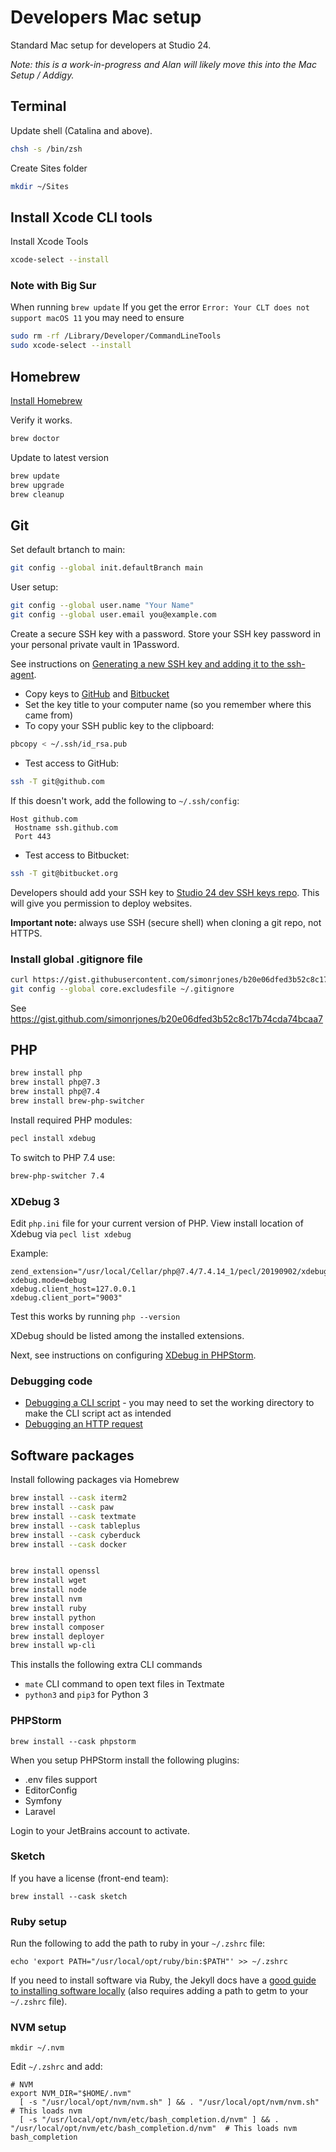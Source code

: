 # Developers Mac setup 

Standard Mac setup for developers at Studio 24.

_Note: this is a work-in-progress and Alan will likely move this into the Mac Setup / Addigy._

## Terminal

Update shell (Catalina and above).

```bash
chsh -s /bin/zsh
```

Create Sites folder

```bash
mkdir ~/Sites
```

## Install Xcode CLI tools

Install Xcode Tools

```bash
xcode-select --install
```

### Note with Big Sur

When running `brew update` If you get the error `Error: Your CLT does not support macOS 11` you may need to ensure 

```bash
sudo rm -rf /Library/Developer/CommandLineTools
sudo xcode-select --install
```

## Homebrew

[Install Homebrew](https://brew.sh)

Verify it works.

```bash
brew doctor
```

Update to latest version

```bash
brew update
brew upgrade
brew cleanup
```

## Git

Set default brtanch to main:

```bash
git config --global init.defaultBranch main
```

User setup: 

```bash
git config --global user.name "Your Name"
git config --global user.email you@example.com
```

Create a secure SSH key with a password. Store your SSH key password in your personal private vault in 1Password.

See instructions on [Generating a new SSH key and adding it to the ssh-agent](https://help.github.com/en/github/authenticating-to-github/generating-a-new-ssh-key-and-adding-it-to-the-ssh-agent).

* Copy keys to [GitHub](https://github.com/settings/keys) and [Bitbucket](https://bitbucket.org/account/ssh-keys/)
* Set the key title to your computer name (so you remember where this came from)
* To copy your SSH public key to the clipboard:

```bash
pbcopy < ~/.ssh/id_rsa.pub
```

* Test access to GitHub:

```bash
ssh -T git@github.com
```


If this doesn't work, add the following to `~/.ssh/config`:

```
Host github.com
 Hostname ssh.github.com
 Port 443
```

* Test access to Bitbucket:

```bash
ssh -T git@bitbucket.org
```

Developers should add your SSH key to [Studio 24 dev SSH keys repo](https://bitbucket.org/studio24/ssh-keys). This will give you permission to deploy websites.

**Important note:** always use SSH (secure shell) when cloning a git repo, not HTTPS.

### Install global .gitignore file

```bash
curl https://gist.githubusercontent.com/simonrjones/b20e06dfed3b52c8c17b74cda74bcaa7/raw/b78800019c9c0dfdd0f815edacc06fc37e02bad3/.gitignore > ~/.gitignore 
git config --global core.excludesfile ~/.gitignore
```

See https://gist.github.com/simonrjones/b20e06dfed3b52c8c17b74cda74bcaa7

## PHP

```bash
brew install php
brew install php@7.3
brew install php@7.4
brew install brew-php-switcher
```

Install required PHP modules:

```bash
pecl install xdebug
```

To switch to PHP 7.4 use:

```bash
brew-php-switcher 7.4
```

### XDebug 3

Edit `php.ini` file for your current version of PHP. View install location of Xdebug via `pecl list xdebug`

Example:

```
zend_extension="/usr/local/Cellar/php@7.4/7.4.14_1/pecl/20190902/xdebug.so"
xdebug.mode=debug
xdebug.client_host=127.0.0.1
xdebug.client_port="9003"
```

Test this works by running `php --version`

XDebug should be listed among the installed extensions.

Next, see instructions on configuring [XDebug in PHPStorm](https://www.jetbrains.com/help/phpstorm/configuring-xdebug.html#integrationWithProduct).

### Debugging code

* [Debugging a CLI script](https://www.jetbrains.com/help/phpstorm/debugging-a-php-cli-script.html) - you may need to set the working directory to make the CLI script act as intended
* [Debugging an HTTP request](https://www.jetbrains.com/help/phpstorm/debugging-a-php-http-request.html)

## Software packages

Install following packages via Homebrew

```bash
brew install --cask iterm2
brew install --cask paw
brew install --cask textmate
brew install --cask tableplus
brew install --cask cyberduck
brew install --cask docker


brew install openssl
brew install wget
brew install node
brew install nvm
brew install ruby
brew install python
brew install composer
brew install deployer
brew install wp-cli
```

This installs the following extra CLI commands

* `mate` CLI command to open text files in Textmate
* `python3` and `pip3` for Python 3

### PHPStorm

```
brew install --cask phpstorm
```

When you setup PHPStorm install the following plugins:
* .env files support
* EditorConfig
* Symfony 
* Laravel

Login to your JetBrains account to activate.

### Sketch

If you have a license (front-end team):

```
brew install --cask sketch
```

### Ruby setup

Run the following to add the path to ruby in your `~/.zshrc` file:

```
echo 'export PATH="/usr/local/opt/ruby/bin:$PATH"' >> ~/.zshrc
```

If you need to install software via Ruby, the Jekyll docs have a [good guide to installing software locally](https://jekyllrb.com/docs/installation/macos/#install-jekyll) (also requires adding a path to getm to your `~/.zshrc` file).

### NVM setup

```
mkdir ~/.nvm
```

Edit `~/.zshrc` and add:

```
# NVM
export NVM_DIR="$HOME/.nvm"
  [ -s "/usr/local/opt/nvm/nvm.sh" ] && . "/usr/local/opt/nvm/nvm.sh"  # This loads nvm
  [ -s "/usr/local/opt/nvm/etc/bash_completion.d/nvm" ] && . "/usr/local/opt/nvm/etc/bash_completion.d/nvm"  # This loads nvm bash_completion
```
